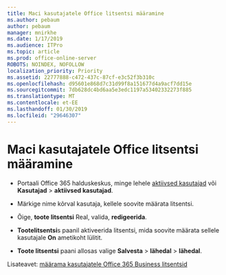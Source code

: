 ```yaml
---
title: Maci kasutajatele Office litsentsi määramine
ms.author: pebaum
author: pebaum
manager: mnirkhe
ms.date: 1/17/2019
ms.audience: ITPro
ms.topic: article
ms.prod: office-online-server
ROBOTS: NOINDEX, NOFOLLOW
localization_priority: Priority
ms.assetid: 22777888-c472-437c-87cf-e3c52f3b310c
ms.openlocfilehash: d95601e868d7c31d99f8a151677d4a9acf7dd15e
ms.sourcegitcommit: 7db628dc4bd6aa5e3edc1197a53402332273f885
ms.translationtype: MT
ms.contentlocale: et-EE
ms.lasthandoff: 01/30/2019
ms.locfileid: "29646307"
---
```

# <a name="how-to-assign-office-licenses-to-mac-users"></a>Maci kasutajatele Office litsentsi määramine

- Portaali Office 365 halduskeskus, minge lehele [aktiivsed kasutajad](https://go.microsoft.com/fwlink/p/?linkid=834822) või **Kasutajad** \> **aktiivsed kasutajad**.
    
- Märkige nime kõrval kasutaja, kellele soovite määrata litsentsi.
    
- Õige, **toote litsentsi** Real, valida, **redigeerida**.
    
- **Tootelitsentsi**s paanil aktiveerida litsentsi, mida soovite määrata sellele kasutajale **On** ametikoht lülitit. 
    
- **Toote litsentsi** paani allosas valige **Salvesta** \> **lähedal** \> **lähedal**.
    
Lisateavet: [määrama kasutajatele Office 365 Business litsentsid](https://docs.microsoft.com/office365/admin/subscriptions-and-billing/assign-licenses-to-users)
  

